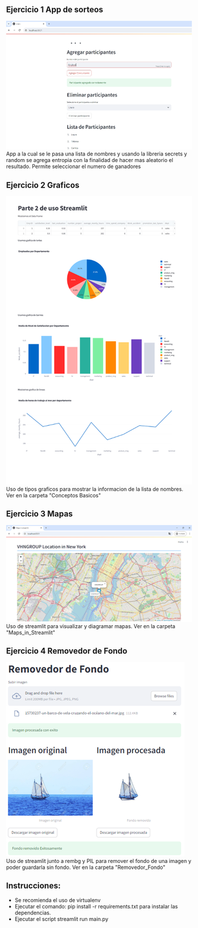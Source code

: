 ## Ejercicio 1 App de sorteos ##
![Ejemplo](https://github.com/vhngroup/Exercise_StreamLit/blob/main/static/example.png)
App a la cual se le pasa una lista de nombres y usando la libreria secrets y random se agrega entropia con la finalidad de hacer mas aleatorio el resultado.
Permite seleccionar el numero de ganadores

## Ejercicio 2 Graficos ##
![Ejemplo](https://github.com/vhngroup/Exercise_StreamLit/blob/main/static/image_graficos.png)
Uso de tipos graficos para mostrar la informacion de la lista de nombres.
Ver en la carpeta "Conceptos Basicos"

## Ejercicio 3 Mapas ##
![Ejemplo](https://github.com/vhngroup/Exercise_StreamLit/blob/main/static/image_Maps.png)
Uso de streamlit para visualizar y diagramar mapas.
Ver en la carpeta "Maps_in_Streamlit"

## Ejercicio 4 Removedor de Fondo ##
![Ejemplo](https://github.com/vhngroup/Exercise_StreamLit/blob/main/static/remove_background.png)
Uso de streamlit junto a rembg y PIL para remover el fondo de una imagen y poder guardarla sin fondo.
Ver en la carpeta "Removedor_Fondo"
 
## Instrucciones:
* Se recomienda el uso de virtualenv
* Ejecutar el comando: pip install -r requirements.txt para instalar las dependencias.
* Ejecutar el script streamlit run main.py